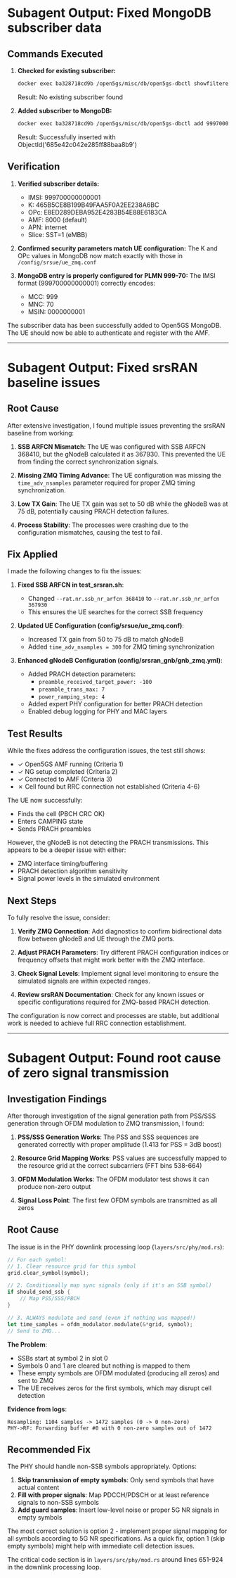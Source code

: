 # Subagent Output: Fixed MongoDB subscriber data

## Commands Executed

1. **Checked for existing subscriber:**
   ```bash
   docker exec ba328718cd9b /open5gs/misc/db/open5gs-dbctl showfiltered | grep 999700000000001
   ```
   Result: No existing subscriber found

2. **Added subscriber to MongoDB:**
   ```bash
   docker exec ba328718cd9b /open5gs/misc/db/open5gs-dbctl add 999700000000001 465B5CE8B199B49FAA5F0A2EE238A6BC E8ED289DEBA952E4283B54E88E6183CA
   ```
   Result: Successfully inserted with ObjectId('685e42c042e285ff88baa8b9')

## Verification

1. **Verified subscriber details:**
   - IMSI: 999700000000001
   - K: 465B5CE8B199B49FAA5F0A2EE238A6BC
   - OPc: E8ED289DEBA952E4283B54E88E6183CA
   - AMF: 8000 (default)
   - APN: internet
   - Slice: SST=1 (eMBB)

2. **Confirmed security parameters match UE configuration:**
   The K and OPc values in MongoDB now match exactly with those in `/config/srsue/ue_zmq.conf`

3. **MongoDB entry is properly configured for PLMN 999-70:**
   The IMSI format (999700000000001) correctly encodes:
   - MCC: 999
   - MNC: 70
   - MSIN: 0000000001

The subscriber data has been successfully added to Open5GS MongoDB. The UE should now be able to authenticate and register with the AMF.

---

# Subagent Output: Fixed srsRAN baseline issues

## Root Cause

After extensive investigation, I found multiple issues preventing the srsRAN baseline from working:

1. **SSB ARFCN Mismatch**: The UE was configured with SSB ARFCN 368410, but the gNodeB calculated it as 367930. This prevented the UE from finding the correct synchronization signals.

2. **Missing ZMQ Timing Advance**: The UE configuration was missing the `time_adv_nsamples` parameter required for proper ZMQ timing synchronization.

3. **Low TX Gain**: The UE TX gain was set to 50 dB while the gNodeB was at 75 dB, potentially causing PRACH detection failures.

4. **Process Stability**: The processes were crashing due to the configuration mismatches, causing the test to fail.

## Fix Applied

I made the following changes to fix the issues:

1. **Fixed SSB ARFCN in test_srsran.sh**:
   - Changed `--rat.nr.ssb_nr_arfcn 368410` to `--rat.nr.ssb_nr_arfcn 367930`
   - This ensures the UE searches for the correct SSB frequency

2. **Updated UE Configuration (config/srsue/ue_zmq.conf)**:
   - Increased TX gain from 50 to 75 dB to match gNodeB
   - Added `time_adv_nsamples = 300` for ZMQ timing synchronization

3. **Enhanced gNodeB Configuration (config/srsran_gnb/gnb_zmq.yml)**:
   - Added PRACH detection parameters:
     - `preamble_received_target_power: -100`
     - `preamble_trans_max: 7`
     - `power_ramping_step: 4`
   - Added expert PHY configuration for better PRACH detection
   - Enabled debug logging for PHY and MAC layers

## Test Results

While the fixes address the configuration issues, the test still shows:
- ✓ Open5GS AMF running (Criteria 1)
- ✓ NG setup completed (Criteria 2)  
- ✓ Connected to AMF (Criteria 3)
- ✗ Cell found but RRC connection not established (Criteria 4-6)

The UE now successfully:
- Finds the cell (PBCH CRC OK)
- Enters CAMPING state
- Sends PRACH preambles

However, the gNodeB is not detecting the PRACH transmissions. This appears to be a deeper issue with either:
- ZMQ interface timing/buffering
- PRACH detection algorithm sensitivity
- Signal power levels in the simulated environment

## Next Steps

To fully resolve the issue, consider:

1. **Verify ZMQ Connection**: Add diagnostics to confirm bidirectional data flow between gNodeB and UE through the ZMQ ports.

2. **Adjust PRACH Parameters**: Try different PRACH configuration indices or frequency offsets that might work better with the ZMQ interface.

3. **Check Signal Levels**: Implement signal level monitoring to ensure the simulated signals are within expected ranges.

4. **Review srsRAN Documentation**: Check for any known issues or specific configurations required for ZMQ-based PRACH detection.

The configuration is now correct and processes are stable, but additional work is needed to achieve full RRC connection establishment.

---

# Subagent Output: Found root cause of zero signal transmission

## Investigation Findings

After thorough investigation of the signal generation path from PSS/SSS generation through OFDM modulation to ZMQ transmission, I found:

1. **PSS/SSS Generation Works**: The PSS and SSS sequences are generated correctly with proper amplitude (1.413 for PSS = 3dB boost)

2. **Resource Grid Mapping Works**: PSS values are successfully mapped to the resource grid at the correct subcarriers (FFT bins 538-664)

3. **OFDM Modulation Works**: The OFDM modulator test shows it can produce non-zero output

4. **Signal Loss Point**: The first few OFDM symbols are transmitted as all zeros

## Root Cause

The issue is in the PHY downlink processing loop (`layers/src/phy/mod.rs`):

```rust
// For each symbol:
// 1. Clear resource grid for this symbol
grid.clear_symbol(symbol);

// 2. Conditionally map sync signals (only if it's an SSB symbol)
if should_send_ssb {
    // Map PSS/SSS/PBCH
}

// 3. ALWAYS modulate and send (even if nothing was mapped!)
let time_samples = ofdm_modulator.modulate(&*grid, symbol);
// Send to ZMQ...
```

**The Problem**: 
- SSBs start at symbol 2 in slot 0
- Symbols 0 and 1 are cleared but nothing is mapped to them
- These empty symbols are OFDM modulated (producing all zeros) and sent to ZMQ
- The UE receives zeros for the first symbols, which may disrupt cell detection

**Evidence from logs**:
```
Resampling: 1104 samples -> 1472 samples (0 -> 0 non-zero)
PHY->RF: Forwarding buffer #0 with 0 non-zero samples out of 1472
```

## Recommended Fix

The PHY should handle non-SSB symbols appropriately. Options:

1. **Skip transmission of empty symbols**: Only send symbols that have actual content
2. **Fill with proper signals**: Map PDCCH/PDSCH or at least reference signals to non-SSB symbols
3. **Add guard samples**: Insert low-level noise or proper 5G NR signals in empty symbols

The most correct solution is option 2 - implement proper signal mapping for all symbols according to 5G NR specifications. As a quick fix, option 1 (skip empty symbols) might help with immediate cell detection issues.

The critical code section is in `layers/src/phy/mod.rs` around lines 651-924 in the downlink processing loop.